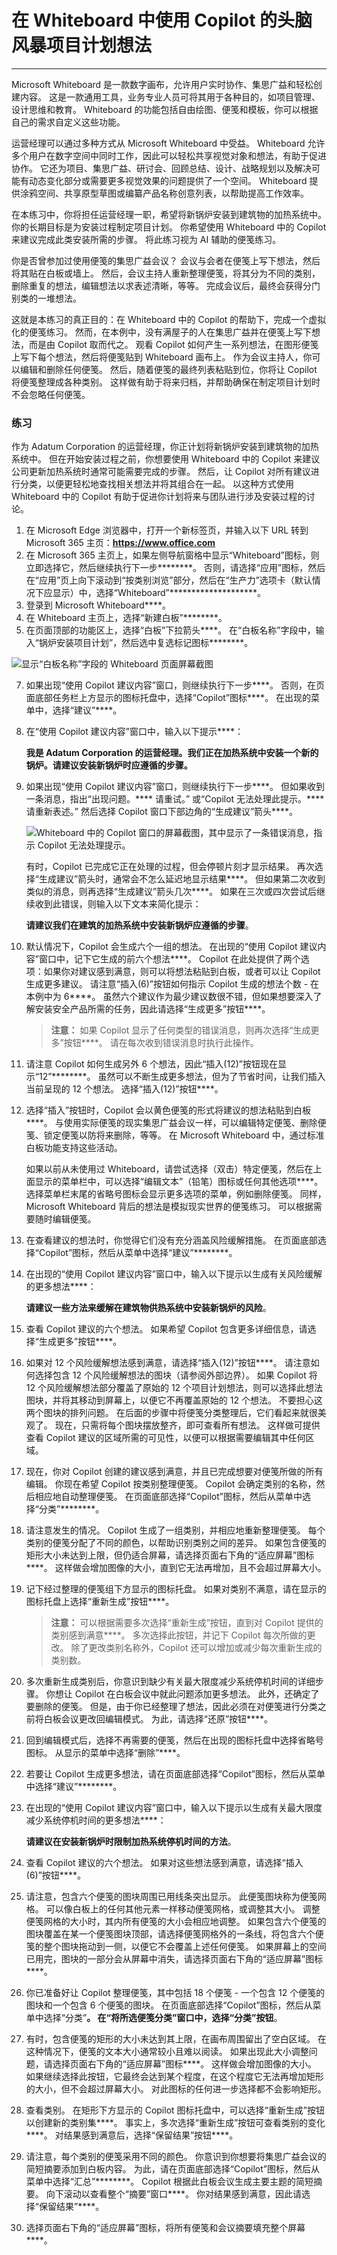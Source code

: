 # 在 Whiteboard 中使用 Copilot 的头脑风暴项目计划想法
---
Microsoft Whiteboard 是一款数字画布，允许用户实时协作、集思广益和轻松创建内容。 这是一款通用工具，业务专业人员可将其用于各种目的，如项目管理、设计思维和教育。 Whiteboard 的功能包括自由绘图、便笺和模板，你可以根据自己的需求自定义这些功能。

运营经理可以通过多种方式从 Microsoft Whiteboard 中受益。 Whiteboard 允许多个用户在数字空间中同时工作，因此可以轻松共享视觉对象和想法，有助于促进协作。 它还为项目、集思广益、研讨会、回顾总结、设计、战略规划以及解决可能有动态变化部分或需要更多视觉效果的问题提供了一个空间。 Whiteboard 提供涂鸦空间、共享原型草图或编纂产品名称创意列表，以帮助提高工作效率。

在本练习中，你将担任运营经理一职，希望将新锅炉安装到建筑物的加热系统中。 你的长期目标是为安装过程制定项目计划。 你希望使用 Whiteboard 中的 Copilot 来建议完成此类安装所需的步骤。 将此练习视为 AI 辅助的便笺练习。

你是否曾参加过使用便笺的集思广益会议？ 会议与会者在便笺上写下想法，然后将其贴在白板或墙上。 然后，会议主持人重新整理便笺，将其分为不同的类别，删除重复的想法，编辑想法以求表述清晰，等等。 完成会议后，最终会获得分门别类的一堆想法。

这就是本练习的真正目的：在 Whiteboard 中的 Copilot 的帮助下，完成一个虚拟化的便笺练习。 然而，在本例中，没有满屋子的人在集思广益并在便笺上写下想法，而是由 Copilot 取而代之。 观看 Copilot 如何产生一系列想法，在图形便笺上写下每个想法，然后将便笺贴到 Whiteboard 画布上。 作为会议主持人，你可以编辑和删除任何便笺。 然后，随着便笺的最终列表粘贴到位，你将让 Copilot 将便笺整理成各种类别。 这样做有助于将来归档，并帮助确保在制定项目计划时不会忽略任何便笺。

### 练习

作为 Adatum Corporation 的运营经理，你正计划将新锅炉安装到建筑物的加热系统中。 但在开始安装过程之前，你想要使用 Whiteboard 中的 Copilot 来建议公司更新加热系统时通常可能需要完成的步骤。 然后，让 Copilot 对所有建议进行分类，以便更轻松地查找相关想法并将其组合在一起。 以这种方式使用 Whiteboard 中的 Copilot 有助于促进你计划将来与团队进行涉及安装过程的讨论。

1.  在 Microsoft Edge 浏览器中，打开一个新标签页，并输入以下 URL 转到 Microsoft 365 主页：**https://www.office.com**
2.  在 Microsoft 365 主页上，如果左侧导航窗格中显示“Whiteboard”图标，则立即选择它，然后继续执行下一步********。 否则，请选择“应用”图标，然后在“应用”页上向下滚动到“按类别浏览”部分，然后在“生产力”选项卡（默认情况下应显示）中，选择“Whiteboard”********************。
3.  登录到 Microsoft Whiteboard****。
4.  在 Whiteboard 主页上，选择“新建白板”********。
5.  在页面顶部的功能区上，选择“白板”下拉箭头****。 在“白板名称”字段中，输入“锅炉安装项目计划”，然后选中复选标记图标********。


 ![显示“白板名称”字段的 Whiteboard 页面屏幕截图](../media/whiteboard-name-dd0413e4.png)
    
7.  如果出现“使用 Copilot 建议内容”窗口，则继续执行下一步****。 否则，在页面底部任务栏上方显示的图标托盘中，选择“Copilot”图标****。 在出现的菜单中，选择“建议”****。
8.  在“使用 Copilot 建议内容”窗口中，输入以下提示****：
    
    **我是 Adatum Corporation 的运营经理。我们正在加热系统中安装一个新的锅炉。请建议安装新锅炉时应遵循的步骤。**
9.  如果出现“使用 Copilot 建议内容”窗口，则继续执行下一步****。 但如果收到一条消息，指出“出现问题。**** 请重试。” 或“Copilot 无法处理此提示。**** 请重新表述。” 然后选择 Copilot 窗口下部边角的“生成建议”箭头****。
    
    ![Whiteboard 中的 Copilot 窗口的屏幕截图，其中显示了一条错误消息，指示 Copilot 无法处理提示。](../media/copilot-whiteboard-error-message-744ec2c4.png)
    
    
    有时，Copilot 已完成它正在处理的过程，但会停顿片刻才显示结果。 再次选择“生成建议”箭头时，通常会不怎么延迟地显示结果****。 但如果第二次收到类似的消息，则再选择“生成建议”箭头几次****。 如果在三次或四次尝试后继续收到此错误，则输入以下文本来简化提示：
    
    **请建议我们在建筑的加热系统中安装新锅炉应遵循的步骤**。
10.  默认情况下，Copilot 会生成六个一组的想法。 在出现的“使用 Copilot 建议内容”窗口中，记下它生成的前六个想法****。 Copilot 在此处提供了两个选项：如果你对建议感到满意，则可以将想法粘贴到白板，或者可以让 Copilot 生成更多建议。 请注意“插入(6)”按钮如何指示 Copilot 生成的想法个数 - 在本例中为 6****。 虽然六个建议作为最少建议数很不错，但如果想要深入了解安装安全产品所需的任务，因此请选择“生成更多”按钮****。

     > **注意：** 如果 Copilot 显示了任何类型的错误消息，则再次选择“生成更多”按钮****。 请在每次收到错误消息时执行此操作。 
      
12. 请注意 Copilot 如何生成另外 6 个想法，因此“插入(12)”按钮现在显示“12”********。 虽然可以不断生成更多想法，但为了节省时间，让我们插入当前呈现的 12 个想法。 选择“插入(12)”按钮****。
13. 选择“插入”按钮时，Copilot 会以黄色便笺的形式将建议的想法粘贴到白板****。 与使用实际便笺的现实集思广益会议一样，可以编辑特定便笺、删除便笺、锁定便笺以防将来删除，等等。 在 Microsoft Whiteboard 中，通过标准白板功能支持这些活动。
    
    如果以前从未使用过 Whiteboard，请尝试选择（双击）特定便笺，然后在上面显示的菜单栏中，可以选择“编辑文本”（铅笔）图标或任何其他选项****。 选择菜单栏末尾的省略号图标会显示更多选项的菜单，例如删除便笺。 同样，Microsoft Whiteboard 背后的想法是模拟现实世界的便笺练习。 可以根据需要随时编辑便笺。
14. 在查看建议的想法时，你觉得它们没有充分涵盖风险缓解措施。 在页面底部选择“Copilot”图标，然后从菜单中选择“建议”********。
15. 在出现的“使用 Copilot 建议内容”窗口中，输入以下提示以生成有关风险缓解的更多想法****：
    
    **请建议一些方法来缓解在建筑物供热系统中安装新锅炉的风险**。
16. 查看 Copilot 建议的六个想法。 如果希望 Copilot 包含更多详细信息，请选择“生成更多”按钮****。
17. 如果对 12 个风险缓解想法感到满意，请选择“插入(12)”按钮****。 请注意如何选择包含 12 个风险缓解想法的图块（请参阅外部边界）。 如果 Copilot 将 12 个风险缓解想法部分覆盖了原始的 12 个项目计划想法，则可以选择此想法图块，并将其移动到屏幕上，以便它不再覆盖原始的 12 个想法。 不要担心这两个图块的排列问题。 在后面的步骤中将便笺分类整理后，它们看起来就很美观了。 现在，只需将每个图块摆放整齐，即可查看所有想法。 这样做可提供查看 Copilot 建议的区域所需的可见性，以便可以根据需要编辑其中任何区域。
18. 现在，你对 Copilot 创建的建议感到满意，并且已完成想要对便笺所做的所有编辑。 你现在希望 Copilot 按类别整理便笺。 Copilot 会确定类别的名称，然后相应地自动整理便笺。 在页面底部选择“Copilot”图标，然后从菜单中选择“分类”********。
19. 请注意发生的情况。 Copilot 生成了一组类别，并相应地重新整理便笺。 每个类别的便笺分配了不同的颜色，以帮助识别类别之间的差异。 如果包含便笺的矩形大小未达到上限，但仍适合屏幕，请选择页面右下角的“适应屏幕”图标****。 这样做会增加图像的大小，直到它无法再增加，且不会超过屏幕大小。
20. 记下经过整理的便笺组下方显示的图标托盘。 如果对类别不满意，请在显示的图标托盘上选择“重新生成”按钮****。
    
    > **注意：** 可以根据需要多次选择“重新生成”按钮，直到对 Copilot 提供的类别感到满意****。 多次选择此按钮，并记下 Copilot 每次所做的更改。 除了更改类别名称外，Copilot 还可以增加或减少每次重新生成的类别数。

21. 多次重新生成类别后，你意识到缺少有关最大限度减少系统停机时间的详细步骤。 你想让 Copilot 在白板会议中就此问题添加更多想法。 此外，还确定了要删除的便笺。 但是，由于你已经整理了想法，因此必须在对便笺进行分类之前将白板会议更改回编辑模式。 为此，请选择“还原”按钮****。
22. 回到编辑模式后，选择不再需要的便笺，然后在出现的图标托盘中选择省略号图标。 从显示的菜单中选择“删除”****。
23. 若要让 Copilot 生成更多想法，请在页面底部选择“Copilot”图标，然后从菜单中选择“建议”********。
24. 在出现的“使用 Copilot 建议内容”窗口中，输入以下提示以生成有关最大限度减少系统停机时间的更多想法****：
    
    **请建议在安装新锅炉时限制加热系统停机时间的方法**。
25. 查看 Copilot 建议的六个想法。 如果对这些想法感到满意，请选择“插入(6)”按钮****。
26. 请注意，包含六个便笺的图块周围已用线条突出显示。 此便笺图块称为便笺网格。 可以像白板上的任何其他元素一样移动便笺网格，或调整其大小。 调整便笺网格的大小时，其内所有便笺的大小会相应地调整。 如果包含六个便笺的图块覆盖在某一个便笺图块顶部，请选择便笺网格外的一条线，将包含六个便笺的整个图块拖动到一侧，以便它不会覆盖上述任何便笺。 如果屏幕上的空间已用完，图块的一部分会从屏幕中消失，请选择页面右下角的“适应屏幕”图标****。
27. 你已准备好让 Copilot 整理便笺，其中包括 18 个便笺 - 一个包含 12 个便笺的图块和一个包含 6 个便笺的图块。 在页面底部选择“Copilot”图标，然后从菜单中选择“分类”********。 在“将所选便笺分类”窗口中，选择“分类”按钮********。
28. 有时，包含便笺的矩形的大小未达到其上限，在画布周围留出了空白区域。 在这种情况下，便笺的文本大小通常较小且难以阅读。 如果出现此大小调整问题，请选择页面右下角的“适应屏幕”图标****。 这样做会增加图像的大小。 如果继续选择此按钮，它最终会达到某个程度，在这个程度它无法再增加矩形的大小，但不会超过屏幕大小。 对此图标的任何进一步选择都不会影响矩形。
29. 查看类别。 在矩形下方显示的 Copilot 图标托盘中，可以选择“重新生成”按钮以创建新的类别集****。 事实上，多次选择“重新生成”按钮可查看类别的变化****。 对结果感到满意后，选择“保留结果”按钮****。
30. 请注意，每个类别的便笺采用不同的颜色。 你意识到你想要将集思广益会议的简短摘要添加到白板内容。 为此，请在页面底部选择“Copilot”图标，然后从菜单中选择“汇总”********。 Copilot 根据此白板会议生成主要主题的简短摘要。 向下滚动以查看整个“摘要”窗口****。 你对结果感到满意，因此请选择“保留结果”****。
31. 选择页面右下角的“适应屏幕”图标，将所有便笺和会议摘要填充整个屏幕****。
